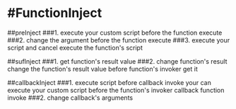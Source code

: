 #FunctionInject
==============

##preInject
###1. execute your custom script before the function execute
###2. change the argument before the function execute
###3. execute your script and cancel execute the function's script 

##sufInject
###1. get function's result value
###2. change function's result
change the function's result value before function's invoker get it

##callbackInject
###1. execute script before callback invoke
your can execute your custom script before the function's invoker callback function invoke
###2. change callback's arguments
